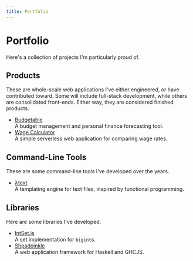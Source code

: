 ```yaml
---
title: Portfolio
---
```


Portfolio
============

Here's a collection of projects I'm particularly proud of.

Products
----------

These are whole-scale web applications I've either engineered, or have contributed toward.
Some will include full-stack development, while others are consolidated front-ends. Either way,
they are considered finished products.

- [Budgetable](/portfolio/budgetable.html)
  <br />
  A budget management and personal finance forecasting tool.
- [Wage Calculator](/portfolio/wagecalculator.html)
  <br />
  A simple serverless web application for comparing wage rates.

Command-Line Tools
----------------------

These are some command-line tools I've developed over the years.

- [λtext](/portfolio/ltext.html)
  <br />
  A templating engine for text files, inspired by functional programming.

Libraries
-----------

Here are some libraries I've developed.

- [IntSet.js](/portfolio/intset.html)
  <br />
  A set implementation for `bigint`s.
- [Shpadoinkle](/portfolio/shpadoinkle.html)
  <br />
  A web application framework for Haskell and GHCJS.
